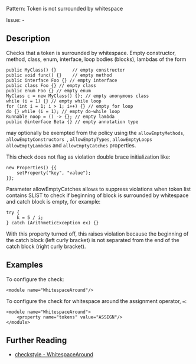 Pattern: Token is not surrounded by whitespace

Issue: -

## Description

Checks that a token is surrounded by whitespace. Empty constructor, method, class, enum, interface, loop bodies (blocks), lambdas of the form 
    
    
    public MyClass() {}      // empty constructor
    public void func() {}    // empty method
    public interface Foo {} // empty interface
    public class Foo {} // empty class
    public enum Foo {} // empty enum
    MyClass c = new MyClass() {}; // empty anonymous class
    while (i = 1) {} // empty while loop
    for (int i = 1; i > 1; i++) {} // empty for loop
    do {} while (i = 1); // empty do-while loop
    Runnable noop = () -> {}; // empty lambda
    public @interface Beta {} // empty annotation type
            

may optionally be exempted from the policy using the `allowEmptyMethods`, `allowEmptyConstructors `, `allowEmptyTypes`, `allowEmptyLoops` `allowEmptyLambdas` and `allowEmptyCatches` properties. 

This check does not flag as violation double brace initialization like:
    
    
    new Properties() {{
        setProperty("key", "value");
    }};
            

Parameter allowEmptyCatches allows to suppress violations when token list contains SLIST to check if beginning of block is surrounded by whitespace and catch block is empty, for example:
    
    
    try {
        k = 5 / i;
    } catch (ArithmeticException ex) {}
            

With this property turned off, this raises violation because the beginning of the catch block (left curly bracket) is not separated from the end of the catch block (right curly bracket). 

## Examples

To configure the check: 
    
    
    <module name="WhitespaceAround"/>
            

To configure the check for whitespace around the assignment operator, `=`: 
    
    
    <module name="WhitespaceAround">
        <property name="tokens" value="ASSIGN"/>
    </module>

## Further Reading

* [checkstyle - WhitespaceAround](http://checkstyle.sourceforge.net/config_whitespace.html#WhitespaceAround)